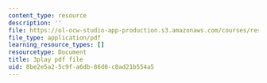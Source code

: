 ```yaml
---
content_type: resource
description: ''
file: https://ol-ocw-studio-app-production.s3.amazonaws.com/courses/res-18-009-learn-differential-equations-up-close-with-gilbert-strang-and-cleve-moler-fall-2015/8be2e5a25c9fa6db86d0c8ad21b554a5_LwSk9M5lJx4.pdf
file_type: application/pdf
learning_resource_types: []
resourcetype: Document
title: 3play pdf file
uid: 8be2e5a2-5c9f-a6db-86d0-c8ad21b554a5
---
```


